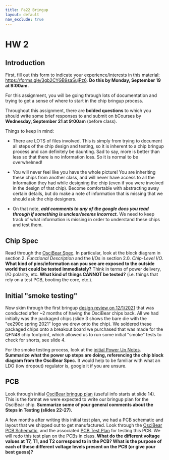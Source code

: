 ```yaml
---
title: Fa22 Bringup
layout: default
nav_exclude: true
---
```


# HW 2

## Introduction

First, fill out this form to indicate your experience/interests in this material: https://forms.gle/3gb2CYGB9saSujPz6. **Do this by Monday, September 19 at 9:00am.**

For this assignment, you will be going through lots of documentation and trying to get a sense of where to start in the chip bringup process.

Throughout this assignment, there are **bolded questions** to which you should write some brief responses to and submit on bCourses by **Wednesday, September 21 at 9:00am** (before class).

Things to keep in mind:

- There are LOTS of files involved. This is simply from trying to document all steps of the chip design and testing, so it is inherent to a chip bringup process and can definitely be daunting. Sad to say, more is better than less so that there is no information loss. So it is normal to be overwhelmed!

- You will never feel like you have the whole picture! You are inheriting these chips from another class, and will never have access to all the information they had while designing the chip (even if you were involved in the design of that chip). Become comfortable with abstracting away certain details, but do make a note of information that is missing that we should ask the chip designers.

- On that note, ***add comments to any of the google docs you read through if something is unclear/seems incorrect.*** We need to keep track of what information is missing in order to understand these chips and test them.

## Chip Spec

Read through the [OsciBear Spec](https://docs.google.com/document/d/10uwl_-CENBxfJ_ImlIpCOv1I7NRhQ8Hcbgg7V-u7BpE/edit?usp=sharing). In particular, look at the block diagram in section 2. *Functional Description* and the I/Os in section 2.0. *Chip-Level I/O*. **What kind of pins/information can you see are exposed to the outside world that could be tested immediately?** Think in terms of power delivery, I/O polarity, etc. **What kind of things CANNOT be tested?** (i.e. things that rely on a test PCB, booting the core, etc.). 

## Initial "smoke testing"

Now skim through the first bringup [design review on 12/1/2021](https://docs.google.com/presentation/d/1KymkU8tKulxSDoUpuweISg_AbTvKxfqzv6RSfXOryTY/edit?usp=sharing) that was conducted after ~2 months of having the OsciBear chips back.  All we had initially was the packaged chips (slide 3 shows the bare die with the "ee290c spring 2021" logo we drew onto the chip).  We soldered these packaged chips onto a breakout board we purchased that was made for the QFN48 chip footprint, which allowed us to run some initial "smoke" tests to check for shorts, see slide 4.

For the smoke testing process, look at the [initial Power Up Notes](https://docs.google.com/document/d/1KYSjdGWSFuDZxZvCflh7EnQ_03_1wnP-xUctJqhpxwQ/edit?usp=sharing). **Summarize what the power up steps are doing, referencing the chip block diagram from the OsciBear Spec.** It would help to be familiar with what an LDO (low dropout) regulator is, google it if you are unsure.

## PCB

Look through initial [OsciBear bringup plan](https://docs.google.com/presentation/d/1Gs47-yamfl0baSdKDYVHiiUFpn6sJ_40/edit?usp=sharing&ouid=101719282076225449124&rtpof=true&sd=true) (useful info starts at slide 14). This is the format we were expected to write our bringup plan for the OsciBear chip. **Summarize some of your general comments about the Steps in Testing (slides 22-27).**

A few months after writing this initial test plan, we had a PCB schematic and layout that we shipped out to get manufactured. Look through the [OsciBear PCB Schematic]((https://drive.google.com/file/d/1LTJZ4nYAWx7QoTrBjxlKNDqR4id7Ls6m/view)), and the associated [PCB Test Plan](https://docs.google.com/document/d/1tQ3RLD4XybyNW1Y-uKpsSqgMtGZKb2ivfOpA7K6OlVw/edit?usp=sharing) for testing this PCB. We will redo this test plan on the PCBs in class. **What do the different voltage values at T7, T1, and T2 correspond to in the PCB? What is the purpose of each of these different voltage levels present on the PCB (or give your best guess)?**
